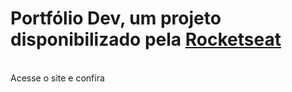 <h1>Portfólio Dev, um projeto disponibilizado pela  <a href="https://www.rocketseat.com.br/">Rocketseat</a></h1>
<br>
Acesse o site e confira
